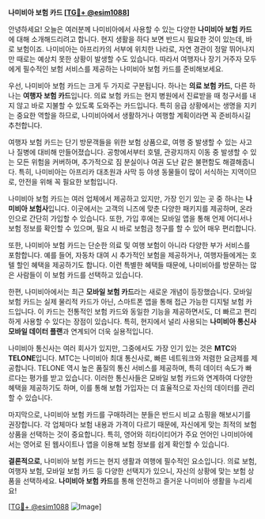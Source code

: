 **나미비아 보험 카드 [[TG💪+ @esim1088](https://t.me/s/esim1088)]**

안녕하세요! 오늘은 여러분께 나미비아에서 사용할 수 있는 다양한 **나미비아 보험 카드**에 대해 소개해드리려고 합니다. 현지 생활을 하다 보면 반드시 필요한 것이 있는데, 바로 보험이죠. 나미비아는 아프리카의 서부에 위치한 나라로, 자연 경관이 정말 뛰어나지만 때로는 예상치 못한 상황이 발생할 수도 있습니다. 따라서 여행자나 장기 거주자 모두에게 필수적인 보험 서비스를 제공하는 나미비아 보험 카드를 준비해보세요.

우선, 나미비아 보험 카드는 크게 두 가지로 구분됩니다. 하나는 **의료 보험 카드**, 다른 하나는 **여행자 보험 카드**입니다. 의료 보험 카드는 현지 병원에서 진료받을 때 청구서를 내지 않고 바로 지불할 수 있도록 도와주는 카드입니다. 특히 응급 상황에서는 생명을 지키는 중요한 역할을 하므로, 나미비아에서 생활하거나 여행할 계획이라면 꼭 준비하시길 추천합니다.

여행자 보험 카드는 단기 방문객들을 위한 보험 상품으로, 여행 중 발생할 수 있는 사고나 질병에 대비해 만들어졌습니다. 공항에서부터 호텔, 관광지까지 이동 중 발생할 수 있는 모든 위험을 커버하며, 추가적으로 짐 분실이나 여권 도난 같은 불편함도 해결해줍니다. 특히, 나미비아는 아프리카 대초원과 사막 등 야생 동물들이 많이 서식하는 지역이므로, 안전을 위해 꼭 필요한 보험입니다.

나미비아 보험 카드는 여러 업체에서 제공하고 있지만, 가장 인기 있는 곳 중 하나는 **나미비아 보험사**입니다. 이곳에서는 고객의 니즈에 맞춘 다양한 패키지를 제공하며, 온라인으로 간단히 가입할 수 있습니다. 또한, 가입 후에는 모바일 앱을 통해 언제 어디서나 보험 정보를 확인할 수 있으며, 필요 시 바로 보험금 청구를 할 수 있어 매우 편리합니다.

또한, 나미비아 보험 카드는 단순한 의료 및 여행 보험이 아니라 다양한 부가 서비스를 포함합니다. 예를 들어, 자동차 대여 시 추가적인 보험을 제공하거나, 여행자들에게는 호텔 할인 혜택을 제공하기도 합니다. 이런 특별한 혜택들 때문에, 나미비아를 방문하는 많은 사람들이 이 보험 카드를 선택하고 있습니다.

한편, 나미비아에서는 최근 **모바일 보험 카드**라는 새로운 개념이 등장했습니다. 모바일 보험 카드는 실제 물리적 카드가 아닌, 스마트폰 앱을 통해 접근 가능한 디지털 보험 카드입니다. 이 카드는 전통적인 보험 카드와 동일한 기능을 제공하면서도, 더 빠르고 편리하게 사용할 수 있다는 장점이 있습니다. 특히, 현지에서 널리 사용되는 **나미비아 통신사 모바일 데이터 플랜**과 연계되어 더욱 실용적입니다.

나미비아 통신사는 여러 회사가 있지만, 그중에서도 가장 인기 있는 것은 **MTC**와 **TELONE**입니다. MTC는 나미비아 최대 통신사로, 빠른 네트워크와 저렴한 요금제를 제공합니다. TELONE 역시 높은 품질의 통신 서비스를 제공하며, 특히 데이터 속도가 빠르다는 평가를 받고 있습니다. 이러한 통신사들은 모바일 보험 카드와 연계하여 다양한 혜택을 제공하기도 하며, 이를 통해 보험 가입자는 더 효율적으로 자신의 데이터를 관리할 수 있습니다.

마지막으로, 나미비아 보험 카드를 구매하려는 분들은 반드시 비교 쇼핑을 해보시기를 권장합니다. 각 업체마다 보험 내용과 가격이 다르기 때문에, 자신에게 맞는 최적의 보험 상품을 선택하는 것이 중요합니다. 특히, 영어와 히타이티어가 주요 언어인 나미비아에서는 영어로 된 웹사이트나 앱을 이용해 보험 정보를 쉽게 확인할 수 있습니다.

**결론적으로**, 나미비아 보험 카드는 현지 생활과 여행에 필수적인 요소입니다. 의료 보험, 여행자 보험, 모바일 보험 카드 등 다양한 선택지가 있으니, 자신의 상황에 맞는 보험 상품을 선택하세요. **나미비아 보험 카드**를 통해 안전하고 즐거운 나미비아 생활을 누리세요!

[[TG💪+ @esim1088](https://t.me/s/esim1088) ![Image](https://i.postimg.cc/Y0z9fWf4/image.png)]